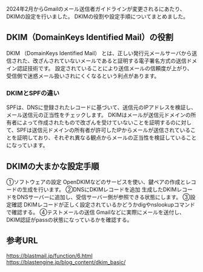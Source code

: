 2024年2月からGmailのメール送信者ガイドラインが変更されるにあたり、DKIMの設定を行いました。
DKIMの役割や設定手順についてまとめました。

## DKIM（DomainKeys Identified Mail）の役割

DKIM （DomainKeys Identified Mail） とは、正しい発行元メールサーバから送信された、改ざんされていないメールであると証明する電子署名方式の送信ドメイン認証技術です。
設定されていることにより送信メールの信頼度が上がり、受信側で迷惑メール扱いされにくくなるという利点があります。

### DKIMとSPFの違い
SPFは、DNSに登録されたレコードに基づいて、送信元のIPアドレスを検証し、メール送信元の正当性をチェックします。
DKIMはメールが送信元ドメインの所有者によって作成されたもので改ざんを受けていないことを証明するのに対して、SPFは送信元ドメインの所有者が許可したIPからメールが送信されていることを証明しており、それぞれ異なる観点からメールの正当性を検証していることになっています。

## DKIMの大まかな設定手順
①ソフトウェアの設定
OpenDKIMなどのサービスを使い、鍵ペアの作成とレコードの生成を行います。
②DNSにDKIMレコードを追加
生成したDKIMレコードをDNSサーバーに追加し、受信サーバー側が参照できる状態にします。
③設定確認
DKIMレコードが正しく設定されているかどうかdigやnslookupコマンドで確認する。
④テストメールの送信
Gmailなどに実際にメールを送付し、DKIM認証がpassの状態になっているかを確認する。


## 参考URL
https://blastmail.jp/function/6.html
https://blastengine.jp/blog_content/dkim_basic/
